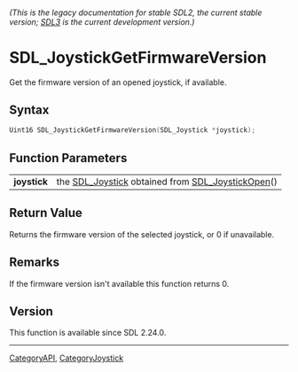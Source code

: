 ###### (This is the legacy documentation for stable SDL2, the current stable version; [SDL3](https://wiki.libsdl.org/SDL3/) is the current development version.)
# SDL_JoystickGetFirmwareVersion

Get the firmware version of an opened joystick, if available.

## Syntax

```c
Uint16 SDL_JoystickGetFirmwareVersion(SDL_Joystick *joystick);

```

## Function Parameters

|                  |                                                                                       |
| ---------------- | ------------------------------------------------------------------------------------- |
| **joystick**     | the [SDL_Joystick](SDL_Joystick) obtained from [SDL_JoystickOpen](SDL_JoystickOpen)() |

## Return Value

Returns the firmware version of the selected joystick, or 0 if unavailable.

## Remarks

If the firmware version isn't available this function returns 0.

## Version

This function is available since SDL 2.24.0.

----
[CategoryAPI](CategoryAPI), [CategoryJoystick](CategoryJoystick)


